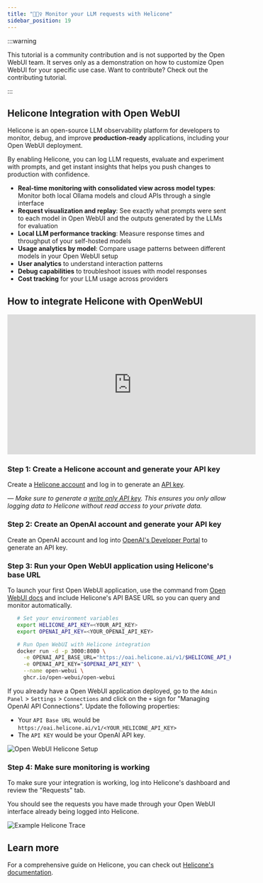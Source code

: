 ```yaml
---
title: "🕵🏻‍♀️ Monitor your LLM requests with Helicone"
sidebar_position: 19
---
```


:::warning

This tutorial is a community contribution and is not supported by the Open WebUI team. It serves only as a demonstration on how to customize Open WebUI for your specific use case. Want to contribute? Check out the contributing tutorial.

:::

## Helicone Integration with Open WebUI

Helicone is an open-source LLM observability platform for developers to monitor, debug, and improve **production-ready** applications, including your Open WebUI deployment.

By enabling Helicone, you can log LLM requests, evaluate and experiment with prompts, and get instant insights that helps you push changes to production with confidence.

- **Real-time monitoring with consolidated view across model types**: Monitor both local Ollama models and cloud APIs through a single interface
- **Request visualization and replay**: See exactly what prompts were sent to each model in Open WebUI and the outputs generated by the LLMs for evaluation
- **Local LLM performance tracking**: Measure response times and throughput of your self-hosted models
- **Usage analytics by model**: Compare usage patterns between different models in your Open WebUI setup
- **User analytics** to understand interaction patterns
- **Debug capabilities** to troubleshoot issues with model responses
- **Cost tracking** for your LLM usage across providers

## How to integrate Helicone with OpenWebUI

<iframe
  width="560"
  height="315"
  src="https://www.youtube-nocookie.com/embed/8iVHOkUrpSA?si=Jt1GVqA0wY4UI7sF"
  title="YouTube video player"
  frameborder="0"
  allow="accelerometer; autoplay; clipboard-write; encrypted-media; gyroscope; picture-in-picture; web-share"
  allowfullscreen>
</iframe>

### Step 1: Create a Helicone account and generate your API key

Create a [Helicone account](https://www.helicone.ai/) and log in to generate an [API key](https://us.helicone.ai/settings/api-keys).

*— Make sure to generate a [write only API key](https://docs.helicone.ai/helicone-headers/helicone-auth). This ensures you only allow logging data to Helicone without read access to your private data.*

### Step 2: Create an OpenAI account and generate your API key

 Create an OpenAI account and log into [OpenAI's Developer Portal](https://platform.openai.com/account/api-keys) to generate an API key.

### Step 3: Run your Open WebUI application using Helicone's base URL

To launch your first Open WebUI application, use the command from [Open WebUI docs](https://docs.openwebui.com/) and include Helicone's API BASE URL so you can query and monitor automatically.

```bash
   # Set your environment variables
   export HELICONE_API_KEY=<YOUR_API_KEY>
   export OPENAI_API_KEY=<YOUR_OPENAI_API_KEY>

   # Run Open WebUI with Helicone integration
   docker run -d -p 3000:8080 \
     -e OPENAI_API_BASE_URL="https://oai.helicone.ai/v1/$HELICONE_API_KEY" \
     -e OPENAI_API_KEY="$OPENAI_API_KEY" \
     --name open-webui \
     ghcr.io/open-webui/open-webui
```

If you already have a Open WebUI application deployed, go to the `Admin Panel` > `Settings` > `Connections` and click on the `+` sign for "Managing OpenAI API Connections". Update the following properties:

- Your `API Base URL` would be ``https://oai.helicone.ai/v1/<YOUR_HELICONE_API_KEY>``
- The `API KEY` would be your OpenAI API key.

![Open WebUI Helicone Setup](https://res.cloudinary.com/dacofvu8m/image/upload/v1745272273/openwebui-helicone-setup_y4ssca.gif)

### Step 4: Make sure monitoring is working

To make sure your integration is working, log into Helicone's dashboard and review the "Requests" tab.

You should see the requests you have made through your Open WebUI interface already being logged into Helicone.

![Example Helicone Trace](https://res.cloudinary.com/dacofvu8m/image/upload/v1745272747/CleanShot_2025-04-21_at_17.57.46_2x_wpkpyf.png)

## Learn more

For a comprehensive guide on Helicone, you can check out [Helicone's documentation](https://docs.helicone.ai/getting-started/quick-start).
